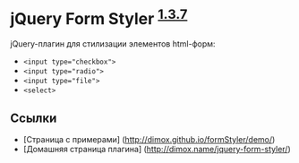 jQuery Form Styler <sup>[1.3.7](http://dimox.name/jquery-form-styler/#log)</sup>
==================

jQuery-плагин для стилизации элементов html-форм:

* `<input type="checkbox">`
* `<input type="radio">`
* `<input type="file">`
* `<select>`

Ссылки
------

* [Страница с примерами] (http://dimox.github.io/formStyler/demo/)
* [Домашняя страница плагина] (http://dimox.name/jquery-form-styler/)
